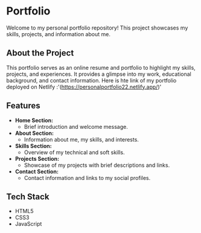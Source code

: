 # Portfolio

Welcome to my personal portfolio repository! This project showcases my skills, projects, and information about me.

## About the Project

This portfolio serves as an online resume and portfolio to highlight my skills, projects, and experiences. It provides a glimpse into my work, educational background, and contact information.
Here is hte link of my portfolio deployed on Netlify :'(https://personalportfolio22.netlify.app/)'

## Features

- **Home Section:**
  - Brief introduction and welcome message.
- **About Section:**
  - Information about me, my skills, and interests.
- **Skills Section:**
  - Overview of my technical and soft skills.
- **Projects Section:**
  - Showcase of my projects with brief descriptions and links.
- **Contact Section:**
  - Contact information and links to my social profiles.

## Tech Stack

- HTML5
- CSS3
- JavaScript





